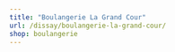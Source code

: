 ```yaml
---
title: "Boulangerie La Grand Cour"
url: /dissay/boulangerie-la-grand-cour/
shop: boulangerie
---
```

